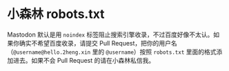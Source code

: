 # 小森林 robots.txt

Mastodon 默认是用 `noindex` 标签阻止搜索引擎收录，不过百度好像不太认。如果你确实不希望百度收录，请提交 Pull Request，把你的用户名（`@username@hello.2heng.xin` 里的 `@username`）按照 `robots.txt` 里面的格式添加进去。如果不会 Pull Request 的请在小森林私信我。
